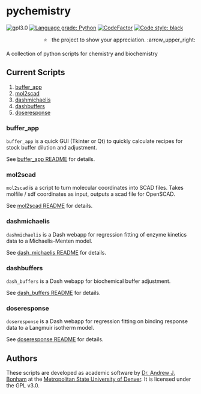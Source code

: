 # pychemistry

![gpl3.0](https://img.shields.io/github/license/Paradoxdruid/pychemistry.svg "GPL 3.0 Licensed")  [![Language grade: Python](https://img.shields.io/lgtm/grade/python/g/Paradoxdruid/pychemistry.svg?logo=lgtm&logoWidth=18)](https://lgtm.com/projects/g/Paradoxdruid/pychemistry/context:python)  [![CodeFactor](https://www.codefactor.io/repository/github/paradoxdruid/pychemistry/badge)](https://www.codefactor.io/repository/github/paradoxdruid/pychemistry) [![Code style: black](https://img.shields.io/badge/code%20style-black-000000.svg)](https://github.com/ambv/black)

<p align="right">
  ⭐ &nbsp;&nbsp;the project to show your appreciation. :arrow_upper_right:
</p>

A collection of python scripts for chemistry and biochemistry

## Current Scripts

1. [buffer_app](#buffer_app)
2. [mol2scad](#mol2scad)
3. [dashmichaelis](#dashmichaelis)
4. [dashbuffers](#dashbuffers)
5. [doseresponse](#doseresponse)

### buffer_app

`buffer_app` is a quick GUI (Tkinter or Qt) to quickly calculate recipes for stock buffer dilution and adjustment.

See [buffer_app README](/scripts/buffer_app) for details.

### mol2scad

`mol2scad` is a script to turn molecular coordinates into SCAD files.  Takes molfile / sdf coordinates as input, outputs a scad file for OpenSCAD.

See [mol2scad README](/scripts/mol2scad) for details.

### dashmichaelis

`dashmichaelis` is a Dash webapp for regression fitting of enzyme kinetics data to a Michaelis-Menten model.

See [dash_michaelis README](/scripts/dash_michaelis) for details.

### dashbuffers

`dash_buffers` is a Dash webapp for biochemical buffer adjustment.

See [dash_buffers README](/scripts/dash_buffers) for details.

### doseresponse

`doseresponse` is a Dash webapp for regression fitting on binding response data to a Langmuir isotherm model.

See [doseresponse README](/scripts/doseresponse) for details.

## Authors

These scripts are developed as academic software by [Dr. Andrew J. Bonham](https://github.com/Paradoxdruid) at the [Metropolitan State University of Denver](https://www.msudenver.edu). It is licensed under the GPL v3.0.
